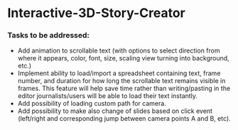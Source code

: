 # Interactive-3D-Story-Creator

### Tasks to be addressed:
- Add animation to scrollable text (with options to select direction from where it appears, color, font, size, scaling view turning into background, etc.)
- Implement ability to load/import a spreadsheet containing text, frame number, and duration for how long the scrollable text remains visible in frames. This feature will help save time rather than writing/pasting in the editor journalists/users will be able to load their text instantly.
- Add possibility of loading custom path for camera.
- Add possibility to make also change of slides based on click event (left/right and corresponding jump between camera points A and B, etc). 

